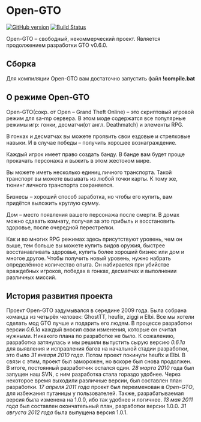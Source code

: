 Open-GTO
=============
[![GitHub version](https://badge.fury.io/gh/ziggi%2FOpen-GTO.svg)](http://badge.fury.io/gh/ziggi%2FOpen-GTO)
[![Build Status](https://travis-ci.org/ziggi/Open-GTO.svg?branch=master)](https://travis-ci.org/ziggi/Open-GTO)

Open-GTO – свободный, некоммерческий проект. Является продолжением разработки GTO v0.6.0.

Сборка
-------
Для компиляции Open-GTO вам достаточно запустить файл **!compile.bat**

О режиме Open-GTO
-------
Open-GTO(сокр. от Open – Grand Theft Online) – это скриптовый игровой режим для sa-mp сервера. В этом моде содержатся все популярные режимы игр: гонки, десматчи(от англ. Deathmatch) и элементы RPG.

В гонках и десматчах вы можете проявить свои ездовые и стрелковые навыки. И в случае победы – получить хорошее вознаграждение.

Каждый игрок имеет право создать банду. В банде вам будет проще прокачать персонажа и выжить в этом жестоком мире.

Вы можете иметь несколько единиц личного транспорта. Такой транспорт вы можете вызывать из любой точки карты. К тому же, тюнинг личного транспорта сохраняется.

Бизнесы – хороший способ заработка, но чтобы его купить, вам придётся выложить круглую сумму.

Дом – место появления вашего персонажа после смерти. В домах можно сдавать комнату, получая за это прибыль и восстановить здоровье, после очередной перестрелки.

Как и во многих RPG режимах здесь присутствуют уровень, чем он выше, тем больше вы можете купить видов оружия, быстрее восстанавливать здоровье, купить более хороший бизнес или дом и многое другое. Чтобы получить новый уровень, нужно набрать определённое количество опыта. Он набирается при убийстве враждебных игроков, победах в гонках, десматчах и выполнении различных миссий.

История развития проекта
-------
Проект Open-GTO задумывался в середине 2009 года. Была собрана команда из четырёх человек: GhostTT, heufix, ziggi и Elbi. Все мы хотели сделать мод GTO лучше и подарить его людям. В процессе разработки версии *0.6.1a* каждый вносил свои изменения, которые он считал нужными. Никакого плана по разработке не было. К сожалению, разработка затянулась и мы решили выпустить сырую версию *0.6.1a* для выявления и исправления багов на начальной стадии разработки, это было *31 января 2010 года*. Потом проект покинули heufix и Elbi. В связи с этим, проект был заморожен, но вскоре был снова продолжен. В итоге, постоянный разработчик остался один. *28 марта 2010* года был запущен наш SVN, с ним разработка стала гораздо удобнее. Через некоторое время выходили различные версии, был составлен план разработки. *17 апреля 2011 года* проект был переименован в *Open-GTO*, для избежания путаницы у пользователей. Также, разрабатываемая версия была изменена на 1.0.0, ибо так удобнее и логичнее. *13 мая 2011 года* был составлен окончательный план, разработки версии 1.0.0. *31 августа 2012 года* была выпущена версия 1.0.1.
